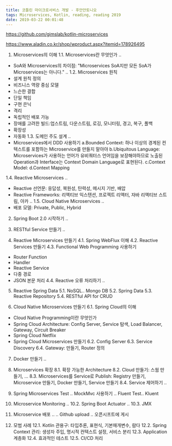 ```yaml
---
title: 코틀린 마이크로서비스 개발 - 후안안토니오
tags: Microservices, Kotlin, reading, reading 2019
date: 2019-03-22 00:01:48
---
```


https://github.com/gimslab/kotlin-microservices

https://www.aladin.co.kr/shop/wproduct.aspx?itemid=178926495

1. Microservices의 이해
1.1. Microservices란 무엇인가
 ..
 - SoA와 Microservices의 차이점: "Microservices SoA지만 모든 SoA가 Microservices는 아니다."
 ..
1.2. Microservices 원칙
 - 설계 원칙 정의
 - 비즈니스 역량 중심 모델
 - 느슨한 결합
 - 단일 책임
 - 구현 은닉
 - 격리
 - 독립적인 배포 가능
 - 장애를 고려한 빌드:업스트림, 다운스트림, 로깅, 모니터링, 경고, 복구, 폴백
 - 확장성
 - 자동화
1.3. 도메인 주도 설계
 ..
 - Microservices에서 DDD 사용하기
 a.Bounded Context: 하나 이상의 경계된 컨텍스트를 포함하는 Microservice를 만들지 말아야
 b.Ubiquitous Language: Microservices가 사용하는 언어가 유비쿼터스 언어임을 보장해야하므로 노출된 Operation과 Interface는 Context Domain Language로 표현된다.
 c.Context Model: 
 d.Context Mapping
 
1.4. Reactive Microservices
 ..
 - Reactive 선언문: 응답성, 복원성, 탄력성, 메시지 기반, 배압
 - Reactive Frameworks: 리액티브 익스텐션, 프로젝트 리액터, 자바 리액티브 스트림, 아카
 ..
1.5. Cloud Native Microservices
 ..
 - 배포 모델: Private, Public, Hybrid

2. Spring Boot 2.0 시작하기
..

3. RESTful Service 만들기
..

4. Reactive Microservices 만들기
4.1. Spring WebFlux 이해
4.2. Reactive Services 만들기
4.3. Functional Web Programming 사용하기
 - Router Function
 - Handler
 - Reactive Service
 - 다중 경로
 - JSON 본문 처리
4.4. Reactive 오류 처리하기
..

5. Reactive Spring Data
5.1. NoSQL.. Mongo DB
5.2. Spring Data
5.3. Reactive Repository
5.4. RESTful API for CRUD

6. Cloud Native Microservices 만들기
6.1. Spring Cloud의 이해
 - Cloud Native Programming이란 무엇인가
 - Spring Cloud Architecture: Config Server, Service 탐색, Load Balancer, Gateway, Circuit Breaker
 - Spring Cloud Netflix
 - Spring Cloud Microservices 만들기
6.2. Config Server
6.3. Service Discovery
6.4. Gateway: 만들기, Router 정의

7. Docker 만들기
..

8. Microservices 확장
8.1. 확장 가능한 Architecture
8.2. Cloud 만들기: 스웜 만들기, ...
8.3. Microservices를 Service로 Publish: Registry 만들기, Microservice 만들기, Docker 만들기, Service 만들기
8.4. Service 제어하기
..

9. Spring Microservices Test
.. MockMvc 사용하기
..
Fluent Test.. Kluent

10. Microservice Monitoring
..
10.2. Spring Boot Actuator
..
10.3. JMX

11. Microservice 배포
..
.. Github upload
.. 오픈시프트에 게시

12. 모범 사례
12.1. Kotlin 관용구: 타입추론, 표현식, 기본매개변수, 람다
12.2. Spring Context 관리: 생성자 주입, 명시적 컨텍스트 설정, 서비스 분리
12.3. Application 계층화
12.4. 효과적인 테스트
12.5. CI/CD 처리
